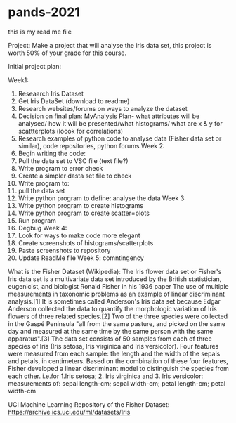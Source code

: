 # pands-2021
this is my read me file

Project: Make a project that will analyse the iris data set, this project is worth 50% of your grade for this course.


Initial project plan:

Week1: 
1. Reseaarch Iris Dataset
2. Get Iris DataSet (download to readme)
3. Research websites/forums on ways to analyze the dataset
4. Decision on final plan: MyAnalysis Plan- what attributes will be analysed/ how it will be presented/what histograms/ what are x & y for scattterplots (loook for correlations)
5. Research examples of python code to analyse data (Fisher data set or similar), code repositories, python forums
Week 2:
6. Begin writing the code:
7. Pull the data set to VSC file (text file?)
8. Write program to error check
9. Create a simpler dasta set file to check
10. Write program to:
11. pull the data set
12. Write python program to define: analyse the data
Week 3:
13. Write python program to create histograms
14. Write python program to create scatter=plots
15. Run program
16. Degbug
Week 4: 
17. Look for ways to make code more elegant
18. Create screenshots of histograms/scatterplots
19. Paste screenshots to repository 
20. Update ReadMe file
Week 5: comntingency


What is the Fisher Dataset (Wikipedia): 
The Iris flower data set or Fisher's Iris data set is a multivariate data set introduced by the British statistician, eugenicist, and biologist Ronald Fisher in his 1936 paper The use of multiple measurements in taxonomic problems as an example of linear discriminant analysis.[1] It is sometimes called Anderson's Iris data set because Edgar Anderson collected the data to quantify the morphologic variation of Iris flowers of three related species.[2] Two of the three species were collected in the Gaspé Peninsula "all from the same pasture, and picked on the same day and measured at the same time by the same person with the same apparatus".[3]
The data set consists of 50 samples from each of three species of Iris (Iris setosa, Iris virginica and Iris versicolor). Four features were measured from each sample: the length and the width of the sepals and petals, in centimeters. Based on the combination of these four features, Fisher developed a linear discriminant model to distinguish the species from each other.
i.e.for 1.Iris setosa; 2. Iris virginica and 3. Iris versicolor:
measurements of:  sepal length-cm; sepal width-cm; petal length-cm; petal width-cm

UCI Machine Learning Repository of the Fisher Dataset:  https://archive.ics.uci.edu/ml/datasets/Iris